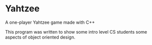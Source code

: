 # Yahtzee
A one-player Yahtzee game made with C++

This program was written to show some intro level CS students some aspects of object oriented design.
